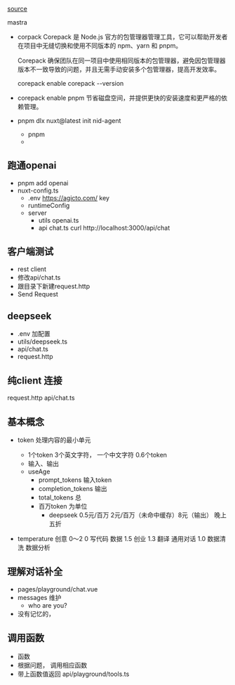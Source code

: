 [source](https://ninghao.co/c/zAL7n5)

mastra

- corpack 
    Corepack 是 Node.js 官方的包管理器管理工具，它可以帮助开发者在项目中无缝切换和使用不同版本的 npm、yarn 和 pnpm。

    Corepack 确保团队在同一项目中使用相同版本的包管理器，避免因包管理器版本不一致导致的问题，并且无需手动安装多个包管理器，提高开发效率。

    corepack enable
    corepack --version

-   corepack enable pnpm 
    节省磁盘空间，并提供更快的安装速度和更严格的依赖管理。

- pnpm dlx nuxt@latest init nid-agent
    - pnpm 
    - 
## 跑通openai
- pnpm add openai
- nuxt-config.ts
    - .env https://agicto.com/ key
    - runtimeConfig
    - server 
        - utils
            openai.ts
        - api
            chat.ts
    curl http://localhost:3000/api/chat

## 客户端测试
- rest client 
- 修改api/chat.ts
- 跟目录下新建request.http
- Send Request 

## deepseek 
- .env 加配置
- utils/deepseek.ts
- api/chat.ts
- request.http 

## 纯client 连接
request.http
api/chat.ts

## 基本概念
- token 处理内容的最小单元
    - 1个token 3个英文字符， 一个中文字符 0.6个token 
    - 输入、输出
    - useAge
        - prompt_tokens 输入token
        - completion_tokens 输出
        - total_tokens 总
        - 百万token 为单位   
            - deepseek  0.5元/百万  2元/百万（未命中缓存）8元（输出） 晚上五折
            
- temperature 创意 0～2
    0 写代码 数据
    1.5 创业
    1.3 翻译 通用对话
    1.0 数据清洗 数据分析

## 理解对话补全
- pages/playground/chat.vue
- messages 维护
    - who are you?
- 没有记忆的， 

## 调用函数
- 函数
- 根据问题， 调用相应函数
- 带上函数值返回
    api/playground/tools.ts
    